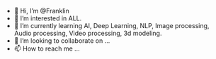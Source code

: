 - 👋 Hi, I’m @Franklin
- 👀 I’m interested in ALL.
- 🌱 I’m currently learning AI, Deep Learning, NLP, Image processing, Audio processing, Video processing, 3d modeling.
- 💞️ I’m looking to collaborate on ...
- 📫 How to reach me ...

<!---
flakrp/flakrp is a ✨ special ✨ repository because its `README.md` (this file) appears on your GitHub profile.
You can click the Preview link to take a look at your changes.
--->
